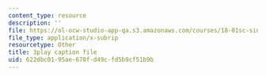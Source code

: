 ```yaml
---
content_type: resource
description: ''
file: https://ol-ocw-studio-app-qa.s3.amazonaws.com/courses/18-01sc-single-variable-calculus-fall-2010/622dbc0195ae670fd49cfd5b9cf51b9b_eHJuAByQf5A.srt
file_type: application/x-subrip
resourcetype: Other
title: 3play caption file
uid: 622dbc01-95ae-670f-d49c-fd5b9cf51b9b
---
```

